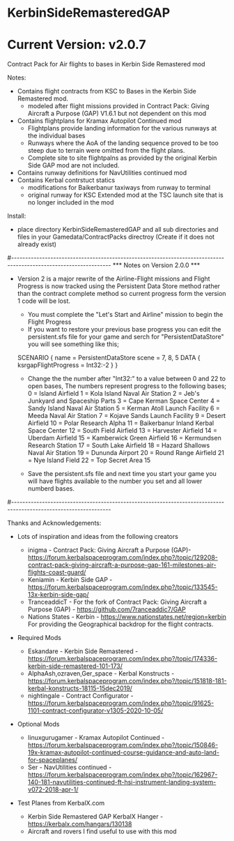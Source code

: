 # KerbinSideRemasteredGAP  
# Current Version: v2.0.7 
Contract Pack for Air flights to bases in Kerbin Side Remastered mod

Notes:
- Contains flight contracts from KSC to Bases in the Kerbin Side Remastered mod.
     - modeled after flight missions provided in Contract Pack: Giving Aircraft a Purpose (GAP) V1.6.1 but not dependent on this mod
- Contains flightplans for Kramax Autopilot Continued mod
     - Flightplans provide landing information for the various runways at the individual bases
     - Runways where the AoA of the landing sequence proved to be too steep due to terrain were omitted from the flight plans.
     - Complete site to site flightpalns as provided by the original Kerbin Side GAP mod are not included.
- Contains runway definitions for NavUtilities continued mod  
- Contains Kerbal contrstuct statics 
	- modifications for Baikerbanur taxiways from runway to terminal
	- original runway for KSC Extended mod at the TSC launch site that is no longer included in the mod

Install:
- place directory KerbinSideRemasteredGAP and all sub directories and files in your Gamedata/ContractPacks directroy (Create if it does not already exist) 

#-----------------------------------------------------------------------------------------------------------------
*** Notes on Version 2.0.0 ***
- Version 2 is a major rewrite of the Airline-Flight missions and Flight Progress is now tracked using the Persistent Data Store method rather than the contract complete method so current progress form the version 1 code will be lost.
	- You must complete the "Let's Start and Airline" mission to begin the Flight Progress
	- If you want to restore your previous base progress you can edit the persistent.sfs file for your game and serch for "PersistentDataStore" you will see something like this; 
	
	SCENARIO
	{
		name = PersistentDataStore
		scene = 7, 8, 5
		DATA
		{
			ksrgapFlightProgress = Int32:-2
		}
	}
	
	- Change the the number after "Int32:" to a value between 0 and 22 to open bases, The numbers represent progress to the following bases; 
			0 = Island Airfield
			1 = Kola Island Naval Air Station
			2 = Jeb's Junkyard and Spaceship Parts
			3 = Cape Kerman Space Center
			4 = Sandy Island Naval Air Station
			5 = Kerman Atoll Launch Facility
			6 = Meeda Naval Air Station
			7 = Kojave Sands Launch Facility
			9 = Desert Airfield
			10 = Polar Research Alpha
			11 = Baikerbanur Inland Kerbal Space Center
			12 = South Field Airfield
			13 = Harvester Airfield
			14 = Uberdam Airfield
			15 = Kamberwick Green Airfield
			16 = Kermundsen Research Station
			17 = South Lake Airfield
			18 = Hazard Shallows Naval Air Station
			19 = Dununda Airport
			20 = Round Range Airfield
			21 = Nye Island Field
			22 = Top Secret Area 15
			
	- Save the persistent.sfs file and next time you start your game you will have flights available to the number you set and all lower numberd bases.  

#-----------------------------------------------------------------------------------------------------------------

Thanks and Acknowledgements:
- Lots of inspiration and ideas from the following creators
	- inigma - Contract Pack: Giving Aircraft a Purpose (GAP)- https://forum.kerbalspaceprogram.com/index.php?/topic/129208-contract-pack-giving-aircraft-a-purpose-gap-161-milestones-air-flights-coast-guard/
	- Keniamin - Kerbin Side GAP - https://forum.kerbalspaceprogram.com/index.php?/topic/133545-13x-kerbin-side-gap/
	- TranceaddicT - For the fork of Contract Pack: Giving Aircraft a Purpose (GAP) - https://github.com/7ranceaddic7/GAP
	- Nations States - Kerbin - https://www.nationstates.net/region=kerbin For providing the Geographical backdrop for the flight contracts. 

- Required Mods
	- Eskandare - Kerbin Side Remastered - https://forum.kerbalspaceprogram.com/index.php?/topic/174336-kerbin-side-remastered-101-173/
	- AlphaAsh,ozraven,Ger_space - Kerbal Konstructs - https://forum.kerbalspaceprogram.com/index.php?/topic/151818-181-kerbal-konstructs-18115-15dec2019/
	- nightingale - Contract Configurator - https://forum.kerbalspaceprogram.com/index.php?/topic/91625-1101-contract-configurator-v1305-2020-10-05/

- Optional Mods	
	- linuxgurugamer - Kramax Autopilot Continued - https://forum.kerbalspaceprogram.com/index.php?/topic/150846-19x-kramax-autopilot-continued-course-guidance-and-auto-land-for-spaceplanes/
	- Ser - NavUtilities continued - https://forum.kerbalspaceprogram.com/index.php?/topic/162967-140-181-navutilities-continued-ft-hsi-instrument-landing-system-v072-2018-apr-1/
	
- Test Planes from KerbalX.com 
	- Kerbin Side Remastered GAP KerbalX Hanger - https://kerbalx.com/hangars/130138
	- Aircraft and rovers I find useful to use with this mod 
	
	

	
	
	